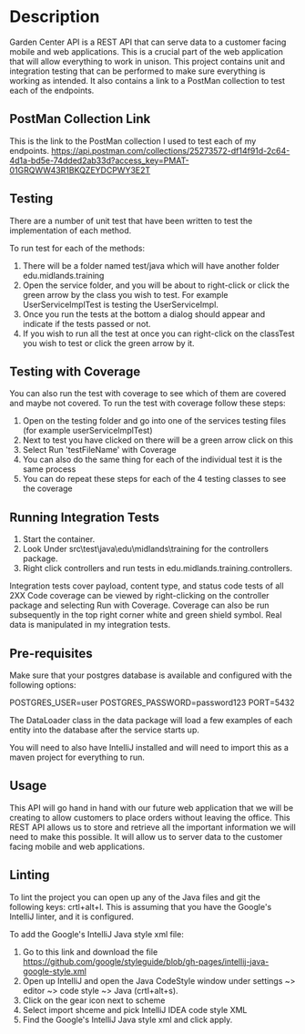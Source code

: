 # Description

Garden Center API is a REST API that can serve data to a customer facing mobile and web
applications. This is a crucial part of the web application that will allow everything to work in
unison. This project contains unit and integration testing that can be performed to make sure
everything is working as intended. It also contains a link to a PostMan collection to test each of
the endpoints.

## PostMan Collection Link

This is the link to the PostMan collection I used to test each of my endpoints.
https://api.postman.com/collections/25273572-df14f91d-2c64-4d1a-bd5e-74dded2ab33d?access_key=PMAT-01GRQWW43R1BKQZEYDCPWY3E2T

## Testing

There are a number of unit test that have been written to test the implementation of each method.

To run test for each of the methods:

1. There will be a folder named test/java which will have another folder edu.midlands.training
2. Open the service folder, and you will be about to right-click or click the green arrow by the
   class you wish to test. For example UserServiceImplTest is testing the UserServiceImpl.
3. Once you run the tests at the bottom a dialog should appear and indicate if the tests passed or
   not.
4. If you wish to run all the test at once you can right-click on the classTest you wish to test or
   click the green arrow by it.

## Testing with Coverage

You can also run the test with coverage to see which of them are covered and maybe not covered. To
run the test with coverage follow these steps:

1. Open on the testing folder and go into one of the services testing files (for example
   userServiceImplTest)
2. Next to test you have clicked on there will be a green arrow click on this
3. Select Run 'testFileName' with Coverage
4. You can also do the same thing for each of the individual test it is the same process
5. You can do repeat these steps for each of the 4 testing classes to see the coverage

## Running Integration Tests

1. Start the container.
2. Look Under src\test\java\edu\midlands\training for the controllers package.
3. Right click controllers and run tests in edu.midlands.training.controllers.

Integration tests cover payload, content type, and status code tests of all 2XX
Code coverage can be viewed by right-clicking on the controller package and selecting Run with
Coverage.
Coverage can also be run subsequently in the top right corner white and green shield symbol.
Real data is manipulated in my integration tests.

## Pre-requisites

Make sure that your postgres database is available and configured with the following options:

POSTGRES_USER=user
POSTGRES_PASSWORD=password123
PORT=5432

The DataLoader class in the data package will load a few examples of each entity into the
database after the service starts up.

You will need to also have IntelliJ installed and will need to import this as a maven project for
everything to run.

## Usage

This API will go hand in hand with our future web application that we will be creating to allow
customers to place orders without leaving the office. This REST API allows us to store and retrieve
all the important information we will need to make this possible. It will allow us to server data
to the customer facing mobile and web applications.

## Linting

To lint the project you can open up any of the Java files and git the following keys: crtl+alt+l.
This is assuming that you have the Google's IntelliJ linter, and it is configured.

To add the Google's IntelliJ Java style xml file:

1. Go to this link and download the
   file https://github.com/google/styleguide/blob/gh-pages/intellij-java-google-style.xml
2. Open up IntelliJ and open the Java CodeStyle window under settings ~> editor ~> code style ~>
   Java (crtl+alt+s).
3. Click on the gear icon next to scheme
4. Select import shceme and pick IntelliJ IDEA code style XML
5. Find the Google's IntelliJ Java style xml and click apply.
